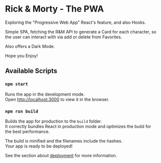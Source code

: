 # Rick & Morty - The PWA

Exploring the "Progressive Web App" React's feature, and also Hooks.

Simple SPA, fetching the R&M API to generate a Card for each character, so the user can interact with via add or delete from Favorites.

Also offers a Dark Mode.

Hope you Enjoy!

## Available Scripts

### `npm start`

Runs the app in the development mode.\
Open [http://localhost:3000](http://localhost:3000) to view it in the browser.

### `npm run build`

Builds the app for production to the `build` folder.\
It correctly bundles React in production mode and optimizes the build for the best performance.

The build is minified and the filenames include the hashes.\
Your app is ready to be deployed!

See the section about [deployment](https://facebook.github.io/create-react-app/docs/deployment) for more information.